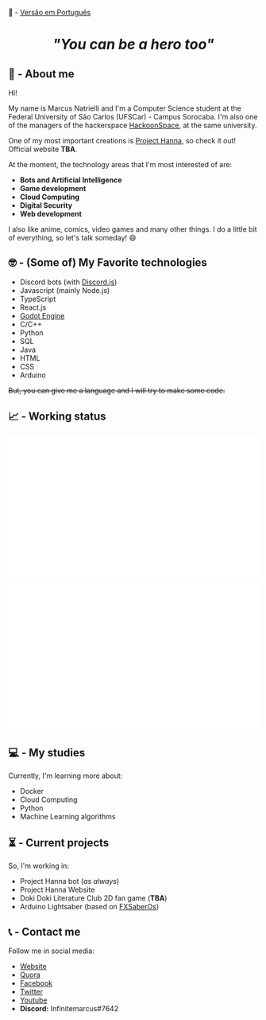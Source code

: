 
📌 - [Versão em Português](https://github.com/InfiniteMarcus/Infinitemarcus/blob/main/README_pt-br.md)

<h1 align="center">
  <p><i>"You can be a hero too"</i></p>
</h1>

## 🤔 - About me

Hi!

My name is Marcus Natrielli and I'm a Computer Science student at the Federal University of São Carlos (UFSCar) - Campus Sorocaba. I'm also one of the managers of the hackerspace [HackoonSpace](https://www.hackoonspace.com), at the same university.

One of my most important creations is [Project Hanna](https://twitter.com/ProjectHanna), so check it out! Official website **TBA**.

At the moment, the technology areas that I'm most interested of are:
* **Bots and Artificial Intelligence**
* **Game development**
* **Cloud Computing**
* **Digital Security**
* **Web development**

I also like anime, comics, video games and many other things. I do a little bit of everything, so let's talk someday! 😄

## 🤓 - (Some of) My Favorite technologies

* Discord bots (with [Discord.js](https://github.com/discordjs/discord.js))
* Javascript (mainly Node.js)
* TypeScript
* React.js
* [Godot Engine](https://godotengine.org/)
* C/C++
* Python
* SQL
* Java
* HTML
* CSS
* Arduino

~~But, you can give me a language and I will try to make some code.~~

## 📈 - Working status

![Overview](https://github.com/Infinitemarcus/github-stats-transparent/blob/output/generated/overview.svg)
![Languages](https://github.com/Infinitemarcus/github-stats-transparent/blob/output/generated/languages.svg)

## 💻 - My studies

Currently, I'm learning more about:

* Docker
* Cloud Computing
* Python
* Machine Learning algorithms

## ⏳ - Current projects

So, I'm working in:

* Project Hanna bot (*as always*)
* Project Hanna Website
* Doki Doki Literature Club 2D fan game (**TBA**)
* Arduino Lightsaber (based on [FXSaberOs](https://github.com/Protonerd/FX-SaberOS))

## 📞 - Contact me

Follow me in social media:

* [Website](https://www.marcusnatrielli.com/)
* [Quora](https://www.quora.com/profile/Marcus-Vinicius-Natrielli-Garcia)
* [Facebook](https://www.facebook.com/marcus.natrielli/)
* [Twitter](https://twitter.com/InfiniteMarcus)
* [Youtube](https://www.youtube.com/user/INFINITEMARCUS)
* **Discord:** Infinitemarcus#7642

